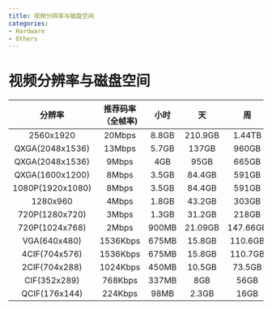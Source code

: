 ```yaml
---
title: 视频分辨率与磁盘空间
categories:
- Hardware
- Others
---
```

# 视频分辨率与磁盘空间

分辨率|推荐码率（全帧率)|小时 |天 |周| 月 | 半年
:---:|:---:|:---:|:---:|:---:|:---:|:---:
2560x1920|	20Mbps|	8.8GB|	210.9GB|	1.44TB|	6.18TB|	37.8TB
QXGA(2048x1536)	|13Mbps	|5.7GB|137GB|	960GB|	4TB	|24TB
QXGA(2048x1536)|	9Mbps|	4GB|	95GB|	665GB|	2.78TB|	16.68TB
QXGA(1600x1200)	|8Mbps|	3.5GB|	84.4GB|	591GB|	2.47TB|	14.82TB
1080P(1920x1080)|	8Mbps|	3.5GB|	84.4GB|	591GB|	2.47TB|	14.82TB
1280x960|	4Mbps|	1.8GB|	43.2GB|	303GB|	1.21TB|	7.26TB
720P(1280x720)|	3Mbps|	1.3GB|	31.2GB|	218GB|	874GB|	5.30TB
720P(1024x768)|	2Mbps	|900MB	|21.09GB	|147.66GB|	632.8GB|	3.7TB
VGA(640x480)|	1536Kbps|	675MB|	15.8GB|	110.6GB	|474GB|	2.78TB
4CIF(704x576)|	1536Kbps|	675MB|	15.8GB|	110.7GB|	474GB|	2.78TB
2CIF(704x288)|	1024Kbps|	450MB|	10.5GB|	73.5GB|	315GB|	1.85TB
CIF(352x289)|	768Kbps|	337MB|	8GB|56GB|	245GB|	1.41TB
QCIF(176x144)|	224Kbps|	98MB|	2.3GB|	16GB|	70GB|	420GB
